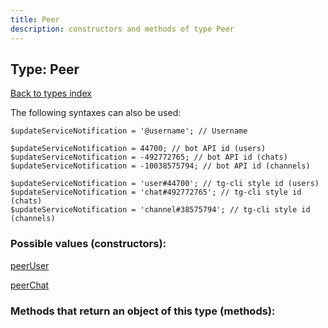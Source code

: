 ```yaml
---
title: Peer
description: constructors and methods of type Peer
---
```

## Type: Peer  
[Back to types index](index.md)



The following syntaxes can also be used:

```
$updateServiceNotification = '@username'; // Username

$updateServiceNotification = 44700; // bot API id (users)
$updateServiceNotification = -492772765; // bot API id (chats)
$updateServiceNotification = -10038575794; // bot API id (channels)

$updateServiceNotification = 'user#44700'; // tg-cli style id (users)
$updateServiceNotification = 'chat#492772765'; // tg-cli style id (chats)
$updateServiceNotification = 'channel#38575794'; // tg-cli style id (channels)
```


### Possible values (constructors):

[peerUser](../constructors/peerUser.md)  

[peerChat](../constructors/peerChat.md)  



### Methods that return an object of this type (methods):



